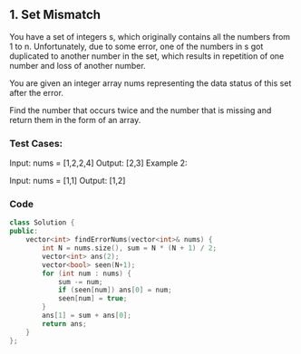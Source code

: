 ## 1. Set Mismatch

You have a set of integers s, which originally contains all the numbers from 1 to n. Unfortunately, due to some error, one of the numbers in s got duplicated to another number in the set, which results in repetition of one number and loss of another number.

You are given an integer array nums representing the data status of this set after the error.

Find the number that occurs twice and the number that is missing and return them in the form of an array.


### Test Cases:

Input: nums = [1,2,2,4]
Output: [2,3]
Example 2:

Input: nums = [1,1]
Output: [1,2]

### Code

```c++
class Solution {
public:
    vector<int> findErrorNums(vector<int>& nums) {
        int N = nums.size(), sum = N * (N + 1) / 2;
        vector<int> ans(2);
        vector<bool> seen(N+1);
        for (int num : nums) {
            sum -= num;
            if (seen[num]) ans[0] = num;
            seen[num] = true;
        }
        ans[1] = sum + ans[0];
        return ans;
    }
};
```
